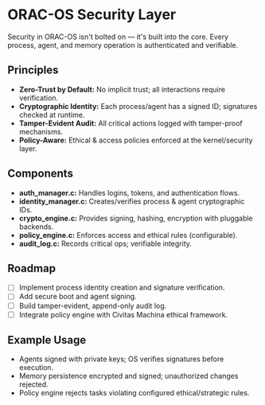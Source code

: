 # ORAC-OS Security Layer

Security in ORAC-OS isn't bolted on — it's built into the core.
Every process, agent, and memory operation is authenticated and verifiable.

## Principles
- **Zero-Trust by Default:** No implicit trust; all interactions require verification.
- **Cryptographic Identity:** Each process/agent has a signed ID; signatures checked at runtime.
- **Tamper-Evident Audit:** All critical actions logged with tamper-proof mechanisms.
- **Policy-Aware:** Ethical & access policies enforced at the kernel/security layer.

## Components
- **auth_manager.c:** Handles logins, tokens, and authentication flows.
- **identity_manager.c:** Creates/verifies process & agent cryptographic IDs.
- **crypto_engine.c:** Provides signing, hashing, encryption with pluggable backends.
- **policy_engine.c:** Enforces access and ethical rules (configurable).
- **audit_log.c:** Records critical ops; verifiable integrity.

## Roadmap
- [ ] Implement process identity creation and signature verification.
- [ ] Add secure boot and agent signing.
- [ ] Build tamper-evident, append-only audit log.
- [ ] Integrate policy engine with Civitas Machina ethical framework.

## Example Usage
- Agents signed with private keys; OS verifies signatures before execution.
- Memory persistence encrypted and signed; unauthorized changes rejected.
- Policy engine rejects tasks violating configured ethical/strategic rules.
